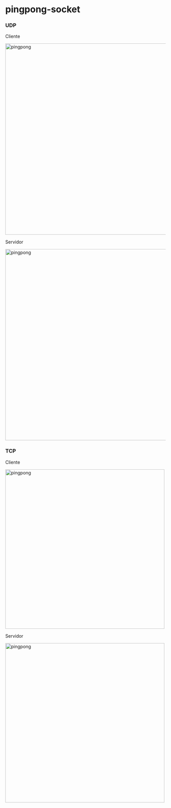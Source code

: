 # pingpong-socket

### UDP


Cliente


<img src="https://i.postimg.cc/J0y404CN/Captura-de-tela-2025-05-20-171640.png" alt="pingpong" width="600">


Servidor


<img src="https://i.postimg.cc/4yWG6Yp7/Captura-de-tela-2025-05-20-171702.png" alt="pingpong" width="600">

### TCP


 Cliente

 
 <img src="https://i.postimg.cc/DfYSTR3Q/Captura-de-tela-2025-05-20-171534.png" alt="pingpong" width="500">

 
 Servidor

 
<img src="https://i.postimg.cc/QCypRthv/Captura-de-tela-2025-05-20-171534.png" alt="pingpong" width="500">
